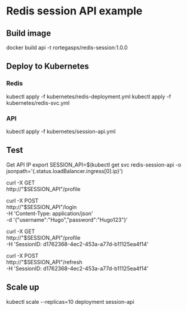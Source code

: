 # Redis session API example
## Build image
docker build api -t rortegasps/redis-session:1.0.0

## Deploy to Kubernetes
### Redis
kubectl apply -f kubernetes/redis-deployment.yml
kubectl apply -f kubernetes/redis-svc.yml

### API
kubectl apply -f kubernetes/session-api.yml

## Test
Get API IP
export SESSION_API=$(kubectl get svc redis-session-api -o jsonpath='{.status.loadBalancer.ingress[0].ip}')

curl -X GET \
  http://"$SESSION_API"/profile

curl -X POST \
  http://"$SESSION_API"/login \
  -H 'Content-Type: application/json' \
  -d '{"username":"Hugo","password":"Hugo123"}'

curl -X GET \
  http://"$SESSION_API"/profile \
  -H 'SessionID: d1762368-4ec2-453a-a77d-b11125ea4f14'
  
curl -X POST \
  http://"$SESSION_API"/refresh \
  -H 'SessionID: d1762368-4ec2-453a-a77d-b11125ea4f14'

## Scale up
kubectl scale --replicas=10 deployment session-api
